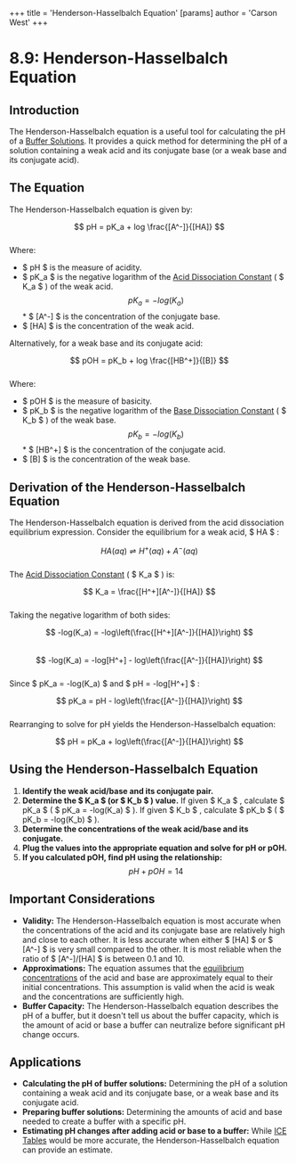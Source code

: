 +++
 title = 'Henderson-Hasselbalch Equation'
[params]
	author = 'Carson West'
+++
# 8.9: Henderson-Hasselbalch Equation

## Introduction
The Henderson-Hasselbalch equation is a useful tool for calculating the pH of a [Buffer Solutions](./../buffer-solutions/). It provides a quick method for determining the pH of a solution containing a weak acid and its conjugate base (or a weak base and its conjugate acid).

## The Equation

The Henderson-Hasselbalch equation is given by:

 $$ pH = pK_a + log \frac{[A^-]}{[HA]} $$  
Where:
*    $ pH $  is the measure of acidity.
*    $ pK_a $  is the negative logarithm of the [Acid Dissociation Constant](./../acid-dissociation-constant/) ( $ K_a $ ) of the weak acid.
     $$ pK_a = -log(K_a) $$  *    $ [A^-] $  is the concentration of the conjugate base.
*    $ [HA] $  is the concentration of the weak acid.

Alternatively, for a weak base and its conjugate acid:

 $$ pOH = pK_b + log \frac{[HB^+]}{[B]} $$  
Where:
*    $ pOH $  is the measure of basicity.
*    $ pK_b $  is the negative logarithm of the [Base Dissociation Constant](./../base-dissociation-constant/) ( $ K_b $ ) of the weak base.
     $$ pK_b = -log(K_b) $$  *    $ [HB^+] $  is the concentration of the conjugate acid.
*    $ [B] $  is the concentration of the weak base.

## Derivation of the Henderson-Hasselbalch Equation

The Henderson-Hasselbalch equation is derived from the acid dissociation equilibrium expression.  Consider the equilibrium for a weak acid,  $ HA $ :

 $$ HA(aq) \rightleftharpoons H^+(aq) + A^-(aq) $$  
The [Acid Dissociation Constant](./../acid-dissociation-constant/) ( $ K_a $ ) is:

 $$ K_a = \frac{[H^+][A^-]}{[HA]} $$  
Taking the negative logarithm of both sides:

 $$ -log(K_a) = -log\left(\frac{[H^+][A^-]}{[HA]}\right) $$  
 $$ -log(K_a) = -log[H^+] - log\left(\frac{[A^-]}{[HA]}\right) $$  
Since  $ pK_a = -log(K_a) $  and  $ pH = -log[H^+] $ :

 $$ pK_a = pH - log\left(\frac{[A^-]}{[HA]}\right) $$  
Rearranging to solve for pH yields the Henderson-Hasselbalch equation:

 $$ pH = pK_a + log\left(\frac{[A^-]}{[HA]}\right) $$  
## Using the Henderson-Hasselbalch Equation

1.  **Identify the weak acid/base and its conjugate pair.**
2.  **Determine the  $ K_a $  (or  $ K_b $ ) value.**  If given  $ K_a $ , calculate  $ pK_a $  ( $ pK_a = -log(K_a) $ ). If given  $ K_b $ , calculate  $ pK_b $  ( $ pK_b = -log(K_b) $ ).
3.  **Determine the concentrations of the weak acid/base and its conjugate.**
4.  **Plug the values into the appropriate equation and solve for pH or pOH.**
5.  **If you calculated pOH, find pH using the relationship:**
     $$ pH + pOH = 14 $$  
## Important Considerations

*   **Validity:** The Henderson-Hasselbalch equation is most accurate when the concentrations of the acid and its conjugate base are relatively high and close to each other.  It is less accurate when either  $ [HA] $  or  $ [A^-] $  is very small compared to the other.  It is most reliable when the ratio of  $ [A^-]/[HA] $  is between 0.1 and 10.
*   **Approximations:** The equation assumes that the [equilibrium concentrations](./../equilibrium-concentrations/) of the acid and base are approximately equal to their initial concentrations. This assumption is valid when the acid is weak and the concentrations are sufficiently high.
*   **Buffer Capacity:** The Henderson-Hasselbalch equation describes the pH of a buffer, but it doesn't tell us about the buffer capacity, which is the amount of acid or base a buffer can neutralize before significant pH change occurs.

## Applications

*   **Calculating the pH of buffer solutions:** Determining the pH of a solution containing a weak acid and its conjugate base, or a weak base and its conjugate acid.
*   **Preparing buffer solutions:** Determining the amounts of acid and base needed to create a buffer with a specific pH.
*   **Estimating pH changes after adding acid or base to a buffer:**  While [ICE Tables](./../ice-tables/) would be more accurate, the Henderson-Hasselbalch equation can provide an estimate.
